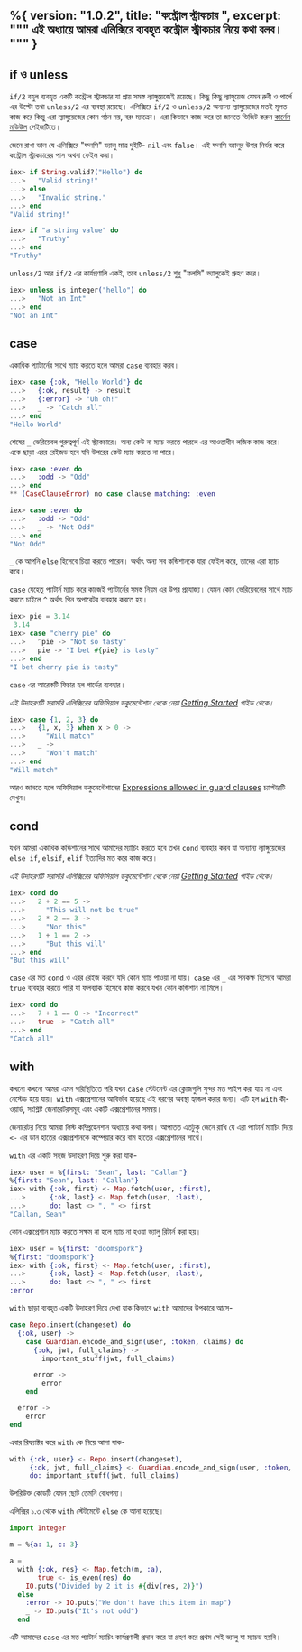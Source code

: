 %{
  version: "1.0.2",
  title: "কন্ট্রোল স্ট্রাকচার ",
  excerpt: """
  এই অধ্যায়ে আমরা এলিক্সিরে ব্যবহৃত কন্ট্রোল স্ট্রাকচার নিয়ে কথা বলব। 
  """
}
---

## if ও unless

`if/2` বহুল ব্যবহৃত একটি কন্ট্রোল স্ট্রাকচার যা প্রায় সমস্ত ল্যাঙ্গুয়েজেই রয়েছে। কিছু কিছু ল্যাঙ্গুয়েজ যেমন রুবী ও পার্লে এর উল্টো তথা `unless/2` এর ব্যবস্থা রয়েছে। এলিক্সিরে `if/2` ও `unless/2` অন্যান্য ল্যাঙ্গুয়েজের মতই মূলত কাজ করে কিন্তু এরা ল্যাঙ্গুয়েজের কোন গঠন নয়, বরং ম্যাক্রো। এরা কিভাবে কাজ করে তা জানতে ভিজিট করুন [কার্নেল মডিউল](https://hexdocs.pm/elixir/Kernel.html) পেইজটিতে।


জেনে রাখা ভাল যে এলিক্সিরে "ফলসি" ভ্যালু মাত্র দুইটি- `nil` এবং `false`। এই ফলসি ভ্যালুর উপর নির্ভর করে কন্ট্রোল স্ট্রাকচারের পাস অথবা ফেইল করা। 

```elixir
iex> if String.valid?("Hello") do
...>   "Valid string!"
...> else
...>   "Invalid string."
...> end
"Valid string!"

iex> if "a string value" do
...>   "Truthy"
...> end
"Truthy"
```

`unless/2` আর `if/2` এর কার্যপ্রণালি একই, তবে `unless/2` শুধু "ফলসি" ভ্যালুকেই গ্রুহণ করে।

```elixir
iex> unless is_integer("hello") do
...>   "Not an Int"
...> end
"Not an Int"
```

## case

একাধিক প্যাটার্নের সাথে ম্যাচ করতে হলে আমরা `case` ব্যবহার করব। 

```elixir
iex> case {:ok, "Hello World"} do
...>   {:ok, result} -> result
...>   {:error} -> "Uh oh!"
...>   _ -> "Catch all"
...> end
"Hello World"
```

শেষের `_` ভেরিয়েবল গুরুত্বপূর্ণ এই স্ট্রাকচারে। অন্য কেউ না ম্যাচ করতে পারলে এর আওতাধীন লজিক কাজ করে। একে ছাড়া এরর রেইজড হবে যদি উপরের কেউ ম্যাচ করতে না পারে।  

```elixir
iex> case :even do
...>   :odd -> "Odd"
...> end
** (CaseClauseError) no case clause matching: :even

iex> case :even do
...>   :odd -> "Odd"
...>   _ -> "Not Odd"
...> end
"Not Odd"
```

`_` কে আপনি `else` হিসেবে চিন্তা করতে পারেন। অর্থাৎ অন্য সব কন্ডিশানকে যারা ফেইল করে, তাদের এরা ম্যাচ করে। 

`case` যেহেতু প্যাটার্ন ম্যাচ করে কাজেই প্যাটার্নের সমস্ত নিয়ম এর উপর প্রযোজ্য। যেমন কোন ভেরিয়েবলের সাথে ম্যাচ করতে চাইলে `^` অর্থাৎ পিন অপারেটর ব্যবহার করতে হয়। 

```elixir
iex> pie = 3.14 
 3.14
iex> case "cherry pie" do
...>   ^pie -> "Not so tasty"
...>   pie -> "I bet #{pie} is tasty"
...> end
"I bet cherry pie is tasty"
```

`case` এর আরেকটি ফিচার হল গার্ডের ব্যবহার। 

_এই উদাহরণটি সরাসরি এলিক্সিরের অফিসিয়াল ডকুমেন্টেশান থেকে নেয়া [Getting Started](http://elixir-lang.org/getting-started/case-cond-and-if.html#case) গাইড থেকে।_

```elixir
iex> case {1, 2, 3} do
...>   {1, x, 3} when x > 0 ->
...>     "Will match"
...>   _ ->
...>     "Won't match"
...> end
"Will match"
```

আরও জানতে হলে অফিসিয়াল ডকুমেন্টেশানের [Expressions allowed in guard clauses](https://hexdocs.pm/elixir/guards.html#list-of-allowed-expressions) চ্যাপ্টারটি দেখুন।

## cond

যখন আমরা একাধিক কন্ডিশানের সাথে আমাদের ম্যাচিং করতে হবে তখন `cond` ব্যবহার করব যা অন্যান্য ল্যাঙ্গুয়েজের `else if`, `elsif`, `elif` ইত্যাদির মত করে কাজ করে। 

_এই উদাহরণটি সরাসরি এলিক্সিরের অফিসিয়াল ডকুমেন্টেশান থেকে নেয়া [Getting Started](http://elixir-lang.org/getting-started/case-cond-and-if.html#case) গাইড থেকে।_

```elixir
iex> cond do
...>   2 + 2 == 5 ->
...>     "This will not be true"
...>   2 * 2 == 3 ->
...>     "Nor this"
...>   1 + 1 == 2 ->
...>     "But this will"
...> end
"But this will"
```

`case` এর মত `cond` ও এরর রেইজ করবে যদি কোন ম্যাচ পাওয়া না যায়। `case` এর `_` এর সমকক্ষ হিসেবে আমরা `true` ব্যবহার করতে পারি যা ফলব্যাক হিসেবে কাজ করবে যখন কোন কন্ডিশান না মিলে।

```elixir
iex> cond do
...>   7 + 1 == 0 -> "Incorrect"
...>   true -> "Catch all"
...> end
"Catch all"
```

## with

কখনো কখনো  আমরা এমন পরিস্থিতিতে পরি যখন `case` স্টেটমেন্ট এর ক্লোজগুলি সুন্দর মত পাইপ করা যায় না এবং নেস্টেড হয়ে যায়। `with` এক্সপ্রেশানের আবির্ভাব হয়েছে এই ধরণের অবস্থা হ্যান্ডল করার জন্য। এটি হল `with` কী-ওয়ার্ড, সংশ্লিষ্ট জেনারেটরসমূহ এবং একটি এক্সপ্রেশানের সমন্বয়।  

জেনারেটর নিয়ে আমরা লিস্ট কম্প্রিহেনশান অধ্যায়ে কথা বলব। আপাতত এতটুকু জেনে রাখি যে এরা প্যাটার্ন ম্যাচিং দিয়ে `<-` এর ডান হাতের এক্সপ্রেশানকে কম্পেয়ার করে বাম হাতের এক্সপ্রেশানের সাথে। 

`with` এর একটি সহজ উদাহরণ দিয়ে শুরু করা যাক- 

```elixir
iex> user = %{first: "Sean", last: "Callan"}
%{first: "Sean", last: "Callan"}
iex> with {:ok, first} <- Map.fetch(user, :first),
...>      {:ok, last} <- Map.fetch(user, :last),
...>      do: last <> ", " <> first
"Callan, Sean"
```

কোন এক্সপ্রেশান ম্যাচ করতে সক্ষম না হলে ম্যাচ না হওয়া ভ্যালু রিটার্ন করা হয়।  

```elixir
iex> user = %{first: "doomspork"}
%{first: "doomspork"}
iex> with {:ok, first} <- Map.fetch(user, :first),
...>      {:ok, last} <- Map.fetch(user, :last),
...>      do: last <> ", " <> first
:error
```

`with` ছাড়া ব্যবহৃত একটি উদাহরণ দিয়ে দেখা যাক কিভাবে `with` আমাদের উপকারে আসে- 

```elixir
case Repo.insert(changeset) do
  {:ok, user} ->
    case Guardian.encode_and_sign(user, :token, claims) do
      {:ok, jwt, full_claims} ->
        important_stuff(jwt, full_claims)

      error ->
        error
    end

  error ->
    error
end
```

এবার রিফ্যাক্টর করে `with` কে নিয়ে আসা যাক- 

```elixir
with {:ok, user} <- Repo.insert(changeset),
     {:ok, jwt, full_claims} <- Guardian.encode_and_sign(user, :token, claims),
     do: important_stuff(jwt, full_claims)
```

উপরিউক্ত কোডটি যেমন ছোট তেমনি বোধগম্য। 

এলিক্সির ১.৩ থেকে `with` স্টেটমেন্টে `else` কে আনা হয়েছে। 

```elixir
import Integer

m = %{a: 1, c: 3}

a =
  with {:ok, res} <- Map.fetch(m, :a),
       true <- is_even(res) do
    IO.puts("Divided by 2 it is #{div(res, 2)}")
  else
    :error -> IO.puts("We don't have this item in map")
    _ -> IO.puts("It's not odd")
  end
```

এটি আমাদের `case` এর মত প্যাটার্ন ম্যাচিং কার্যপ্রণালী প্রদান করে যা গ্রহণ করে প্রথম সেই ভ্যালু যা ম্যাচড হয়নি।  



